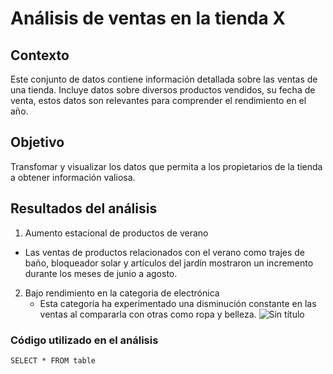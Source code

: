 # Análisis de ventas en la tienda X

## Contexto
Este conjunto de datos contiene información detallada sobre las ventas de una tienda. Incluye datos sobre diversos productos vendidos, su fecha de venta, estos datos son relevantes para comprender el rendimiento en el año.

## Objetivo
Transfomar y visualizar los datos que permita a los propietarios de la tienda a obtener información valiosa.

## Resultados del análisis
1. Aumento estacional de productos de verano
  -  Las ventas de productos relacionados con el verano como trajes de baño, bloqueador solar y artículos del jardín mostraron un incremento durante los meses de junio a agosto.

2. Bajo rendimiento en la categoria de electrónica
   - Esta categoría ha experimentado una disminución constante en las ventas al compararla  con otras como ropa y belleza.
![Sin título](https://github.com/Lex-Velazquez/MicrosoftExcel/assets/174209124/8e9ebb9a-1c05-4375-bcd4-5a73d37eb8f8)

### Código utilizado en el análisis
``` SELECT * FROM table ```
